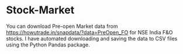 # Stock-Market

You can download Pre-open Market data from https://howutrade.in/snapdata/?data=PreOpen_FO for NSE India F&O stocks. 
I have automated downloading and saving the data to CSV files using the Python Pandas package.
